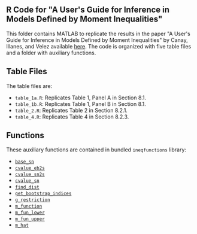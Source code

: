 ## R Code for "A User's Guide for Inference in Models Defined by Moment Inequalities"

This folder contains MATLAB to replicate the results in the paper "A User's Guide for Inference in Models Defined by Moment Inequalities" by Canay, Illanes, and Velez available [here](https://faculty.wcas.northwestern.edu/iac879/wp/inequalities-guide.pdf). The code is organized with five table files and a folder with auxiliary functions.

## Table Files

The table files are:

- `table_1a.R`: Replicates Table 1, Panel A in Section 8.1.
- `table_1b.R`: Replicates Table 1, Panel B in Section 8.1.
- `table_2.R`: Replicates Table 2 in Section 8.2.1.
- `table_4.R`: Replicates Table 4 in Section 8.2.3.

## Functions

These auxiliary functions are contained in bundled `ineqfunctions` library:

- [`base_sn`](reference/base_sn.md)
- [`cvalue_eb2s`](reference/cvalue_eb2s.md)
- [`cvalue_sn2s`](reference/cvalue_sn2s.md)
- [`cvalue_sn`](reference/cvalue_sn.md)
- [`find_dist`](reference/find_dist.md)
- [`get_bootstrap_indices`](reference/get_bootstrap_indices.md)
- [`g_restriction`](reference/g_restriction.md)
- [`m_function`](reference/m_function.md)
- [`m_fun_lower`](reference/m_fun_lower.md)
- [`m_fun_upper`](reference/m_fun_upper.md)
- [`m_hat`](reference/m_hat.md)
